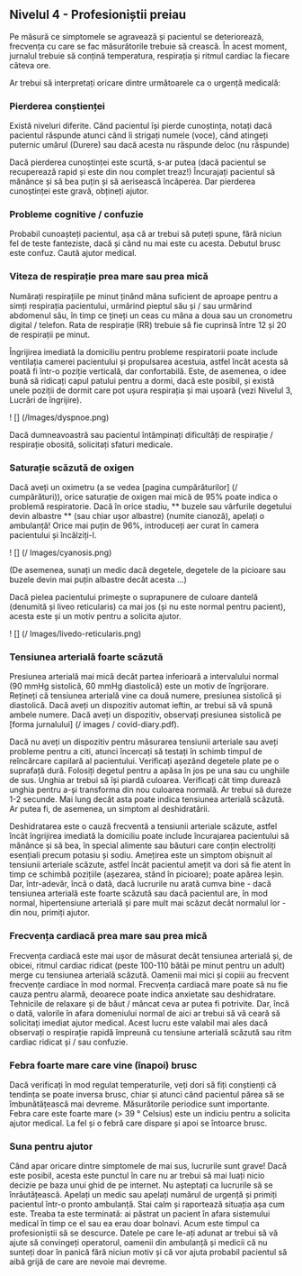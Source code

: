 ## Nivelul 4 - Profesioniștii preiau

Pe măsură ce simptomele se agravează și pacientul se deteriorează, frecvența cu care se fac măsurătorile trebuie să crească. În acest moment, jurnalul trebuie să conțină temperatura, respirația și ritmul cardiac la fiecare câteva ore.

Ar trebui să interpretați oricare dintre următoarele ca o urgență medicală:

### Pierderea conștienței

Există niveluri diferite. Când pacientul își pierde cunoștința, notați dacă pacientul răspunde atunci când îi strigați numele (voce), când atingeți puternic umărul (Durere) sau dacă acesta nu răspunde deloc (nu răspunde)

Dacă pierderea cunoștinței este scurtă, s-ar putea (dacă pacientul se recuperează rapid și este din nou complet treaz!) Încurajați pacientul să mănânce și să bea puțin și să aerisească încăperea. Dar pierderea cunoștinței este gravă, obțineți ajutor.

### Probleme cognitive / confuzie

Probabil cunoașteți pacientul, așa că ar trebui să puteți spune, fără niciun fel de teste fanteziste, dacă și când nu mai este cu acesta. Debutul brusc este confuz. Caută ajutor medical.

### Viteza de respirație prea mare sau prea mică

Numărați respirațiile pe minut ținând mâna suficient de aproape pentru a simți respirația pacientului, urmărind pieptul său și / sau urmărind abdomenul său, în timp ce țineți un ceas cu mâna a doua sau un cronometru digital / telefon. Rata de respirație (RR) trebuie să fie cuprinsă între 12 și 20 de respirații pe minut.

Îngrijirea imediată la domiciliu pentru probleme respiratorii poate include ventilația camerei pacientului și propulsarea acestuia, astfel încât acesta să poată fi într-o poziție verticală, dar confortabilă. Este, de asemenea, o idee bună să ridicați capul patului pentru a dormi, dacă este posibil, și există unele poziții de dormit care pot ușura respirația și mai ușoară (vezi Nivelul 3, Lucrări de îngrijire).

! [] (/Images/dyspnoe.png)

Dacă dumneavoastră sau pacientul întâmpinați dificultăți de respirație / respirație obosită, solicitați sfaturi medicale.

### Saturație scăzută de oxigen

Dacă aveți un oximetru (a se vedea [pagina cumpărăturilor] (/ cumpărături)), orice saturație de oxigen mai mică de 95% poate indica o problemă respiratorie. Dacă în orice stadiu, ** buzele sau vârfurile degetului devin albastre ** (sau chiar ușor albastre) (numite cianoză), apelați o ambulanță! Orice mai puțin de 96%, introduceți aer curat în camera pacientului și încălziți-l.

! [] (/ Images/cyanosis.png)

(De asemenea, sunați un medic dacă degetele, degetele de la picioare sau buzele devin mai puțin albastre decât acesta ...)

Dacă pielea pacientului primește o suprapunere de culoare dantelă (denumită și liveo reticularis) ca mai jos (și nu este normal pentru pacient), acesta este și un motiv pentru a solicita ajutor.

! [] (/ Images/livedo-reticularis.png)

### Tensiunea arterială foarte scăzută

Presiunea arterială mai mică decât partea inferioară a intervalului normal (90 mmHg sistolică, 60 mmHg diastolică) este un motiv de îngrijorare. Rețineți că tensiunea arterială vine ca două numere, presiunea sistolică și diastolică. Dacă aveți un dispozitiv automat ieftin, ar trebui să vă spună ambele numere. Dacă aveți un dispozitiv, observați presiunea sistolică pe [forma jurnalului] (/ images / covid-diary.pdf).

Dacă nu aveți un dispozitiv pentru măsurarea tensiunii arteriale sau aveți probleme pentru a citi, atunci încercați să testați în schimb timpul de reîncărcare capilară al pacientului. Verificați așezând degetele plate pe o suprafață dură. Folosiți degetul pentru a apăsa în jos pe una sau cu unghiile de sus. Unghia ar trebui să își piardă culoarea. Verificați cât timp durează unghia pentru a-și transforma din nou culoarea normală. Ar trebui să dureze 1-2 secunde. Mai lung decât asta poate indica tensiunea arterială scăzută. Ar putea fi, de asemenea, un simptom al deshidratării.

Deshidratarea este o cauză frecventă a tensiunii arteriale scăzute, astfel încât îngrijirea imediată la domiciliu poate include încurajarea pacientului să mănânce și să bea, în special alimente sau băuturi care conțin electroliți esențiali precum potasiu și sodiu. Amețirea este un simptom obișnuit al tensiunii arteriale scăzute, astfel încât pacientul amețit va dori să fie atent în timp ce schimbă pozițiile (așezarea, stând în picioare); poate apărea leșin. Dar, într-adevăr, încă o dată, dacă lucrurile nu arată cumva bine - dacă tensiunea arterială este foarte scăzută sau dacă pacientul are, în mod normal, hipertensiune arterială și pare mult mai scăzut decât normalul lor - din nou, primiți ajutor.

### Frecvența cardiacă prea mare sau prea mică

Frecvența cardiacă este mai ușor de măsurat decât tensiunea arterială și, de obicei, ritmul cardiac ridicat (peste 100-110 bătăi pe minut pentru un adult) merge cu tensiunea arterială scăzută. Oamenii mai mici și copiii au frecvent frecvențe cardiace în mod normal. Frecvența cardiacă mare poate să nu fie cauza pentru alarmă, deoarece poate indica anxietate sau deshidratare. Tehnicile de relaxare și de băut / mâncat ceva ar putea fi potrivite. Dar, încă o dată, valorile în afara domeniului normal de aici ar trebui să vă ceară să solicitați imediat ajutor medical. Acest lucru este valabil mai ales dacă observați o respirație rapidă împreună cu tensiune arterială scăzută sau ritm cardiac ridicat și / sau confuzie.

### Febra foarte mare care vine (înapoi) brusc

Dacă verificați în mod regulat temperaturile, veți dori să fiți conștienți că tendința se poate inversa brusc, chiar și atunci când pacientul părea să se îmbunătățească mai devreme. Măsurătorile periodice sunt importante. Febra care este foarte mare (> 39 ° Celsius) este un indiciu pentru a solicita ajutor medical. La fel și o febră care dispare și apoi se întoarce brusc.

### Suna pentru ajutor

Când apar oricare dintre simptomele de mai sus, lucrurile sunt grave! Dacă este posibil, acesta este punctul în care nu ar trebui să mai luați nicio decizie pe baza unui ghid de pe internet. Nu așteptați ca lucrurile să se înrăutățească. Apelați un medic sau apelați numărul de urgență și primiți pacientul într-o pronto ambulanță. Stai calm și raportează situația așa cum este. Treaba ta este terminată: ai păstrat un pacient în afara sistemului medical în timp ce el sau ea erau doar bolnavi. Acum este timpul ca profesioniștii să se descurce. Datele pe care le-ați adunat ar trebui să vă ajute să convingeți operatorul, oamenii din ambulanță și medicii că nu sunteți doar în panică fără niciun motiv și că vor ajuta probabil pacientul să aibă grijă de care are nevoie mai devreme.